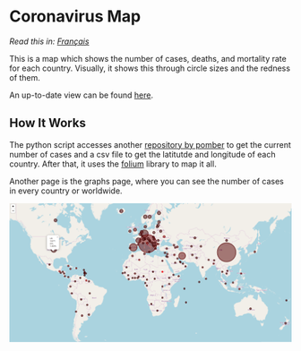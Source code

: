 # Coronavirus Map
*Read this in: [Français](README.fr.md)*

This is a map which shows the number of cases, deaths, and mortality rate for each country. Visually, it shows this through circle sizes and the redness of them.

An up-to-date view can be found [here](https://coronavirus-map-with-circles.herokuapp.com/).

## How It Works
The python script accesses another [repository by pomber](https://github.com/pomber/covid19) to get the current number of cases and a csv file to get the latitutde and longitude of each country. After that, it uses the [folium](https://python-visualization.github.io/folium/) library to map it all.

Another page is the graphs page, where you can see the number of cases in every country or worldwide.

![](img/showcase.PNG)